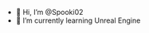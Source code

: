 - 👋 Hi, I’m @Spooki02
- 🌱 I’m currently learning Unreal Engine

<!---
Spooki02/Spooki02 is a ✨ special ✨ repository because its `README.md` (this file) appears on your GitHub profile.
You can click the Preview link to take a look at your changes.
--->
